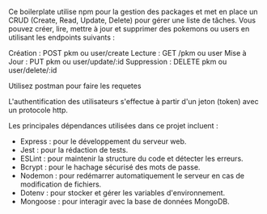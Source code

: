 Ce boilerplate utilise npm pour la gestion des packages et met en place un 
CRUD (Create, Read, Update, Delete) pour gérer une liste de tâches. 
Vous pouvez créer, lire, mettre à jour et supprimer des pokemons ou users en utilisant les endpoints suivants :

Création : POST pkm ou user/create
Lecture : GET /pkm ou user
Mise à Jour : PUT pkm ou user/update/:id
Suppression : DELETE pkm ou user/delete/:id

Utilisez postman pour faire les requetes

L'authentification des utilisateurs s'effectue à partir d'un jeton (token) avec un protocole http.

Les principales dépendances utilisées dans ce projet incluent :
- Express : pour le développement du serveur web.
- Jest : pour la rédaction de tests.
- ESLint : pour maintenir la structure du code et détecter les erreurs.
- Bcrypt : pour le hachage sécurisé des mots de passe.
- Nodemon : pour redémarrer automatiquement le serveur en cas de modification de fichiers.
- Dotenv : pour stocker et gérer les variables d'environnement.
- Mongoose : pour interagir avec la base de données MongoDB.